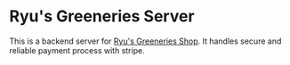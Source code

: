 # Ryu's Greeneries Server

This is a backend server for [Ryu's Greeneries Shop](https://ryus-greeneries.netlify.app). It handles secure and reliable payment process with stripe.
